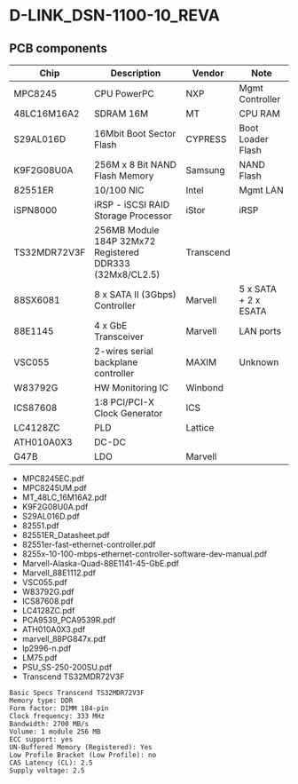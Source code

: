 # D-LINK_DSN-1100-10_REVA
## PCB components
Chip | Description | Vendor | Note
-----|-------------|--------|-----
MPC8245 | CPU PowerPC | NXP | Mgmt Controller
48LC16M16A2 | SDRAM 16M | MT | CPU RAM
S29AL016D | 16Mbit Boot Sector Flash | CYPRESS | Boot Loader Flash
K9F2G08U0A | 256M x 8 Bit NAND Flash Memory | Samsung | NAND Flash
82551ER | 10/100 NIC | Intel | Mgmt LAN
iSPN8000 | iRSP - iSCSI RAID Storage Processor | iStor | iRSP
TS32MDR72V3F | 256MB Module 184P 32Mx72 Registered DDR333 (32Mx8/CL2.5) | Transcend
88SX6081 | 8 x SATA II (3Gbps) Controller | Marvell | 5 x SATA + 2 x ESATA
88E1145 | 4 x GbE Transceiver | Marvell | LAN ports
VSC055 | 2-wires serial backplane controller | MAXIM | Unknown
W83792G | HW Monitoring IC | Winbond |
ICS87608 | 1:8 PCI/PCI-X Clock Generator | ICS |
LC4128ZC | PLD | Lattice |
ATH010A0X3 | DC-DC |  |
G47B | LDO | Marvell

* MPC8245EC.pdf
* MPC8245UM.pdf
* MT_48LC_16M16A2.pdf
* K9F2G08U0A.pdf
* S29AL016D.pdf
* 82551.pdf
* 82551ER_Datasheet.pdf
* 82551er-fast-ethernet-controller.pdf
* 8255x-10-100-mbps-ethernet-controller-software-dev-manual.pdf
* Marvell-Alaska-Quad-88E1141-45-GbE.pdf
* Marvell_88E1112.pdf
* VSC055.pdf
* W83792G.pdf
* ICS87608.pdf
* LC4128ZC.pdf
* PCA9539_PCA9539R.pdf
* ATH010A0X3.pdf
* marvell_88PG847x.pdf
* lp2996-n.pdf
* LM75.pdf
* PSU_SS-250-200SU.pdf
* Transcend TS32MDR72V3F
```
Basic Specs Transcend TS32MDR72V3F
Memory type: DDR
Form factor: DIMM 184-pin
Clock frequency: 333 MHz
Bandwidth: 2700 MB/s
Volume: 1 module 256 MB
ECC support: yes
UN-Buffered Memory (Registered): Yes
Low Profile Bracket (Low Profile): no
CAS Latency (CL): 2.5
Supply voltage: 2.5
```
